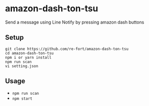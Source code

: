 amazon-dash-ton-tsu
======================

Send a message using Line Notify by pressing amazon dash buttons

## Setup
```
git clone https://github.com/re-fort/amazon-dash-ton-tsu
cd amazon-dash-ton-tsu
npm i or yarn install
npm run scan
vi setting.json
```

## Usage
- `npm run scan`
- `npm start`
